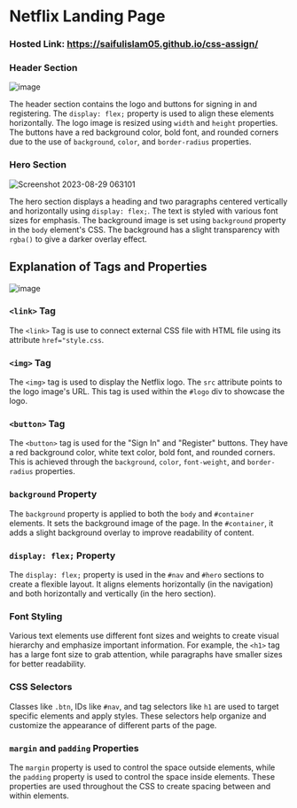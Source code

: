 # Netflix Landing Page

### Hosted Link: https://saifulislam05.github.io/css-assign/
### Header Section
![image](https://github.com/saifulislam05/css-assign/assets/73392705/13dd32ce-754f-4162-a15c-3523e79f3fd7)

The header section contains the logo and buttons for signing in and registering. The `display: flex;` property is used to align these elements horizontally. The logo image is resized using `width` and `height` properties. The buttons have a red background color, bold font, and rounded corners due to the use of `background`, `color`, and `border-radius` properties.

### Hero Section
![Screenshot 2023-08-29 063101](https://github.com/saifulislam05/css-assign/assets/73392705/9af68062-19af-4186-a0e3-4c584e6100bf)

The hero section displays a heading and two paragraphs centered vertically and horizontally using `display: flex;`. The text is styled with various font sizes for emphasis. The background image is set using `background` property in the `body` element's CSS. The background has a slight transparency with `rgba()` to give a darker overlay effect.

## Explanation of Tags and Properties
![image](https://github.com/saifulislam05/css-assign/assets/73392705/4e75bcb0-bf4f-4af1-b44f-96e76dec67ea)

### `<link>` Tag
The `<link>` Tag is use to connect external CSS file with HTML file using its attribute `href="style.css`.
### `<img>` Tag
The `<img>` tag is used to display the Netflix logo. The `src` attribute points to the logo image's URL. This tag is used within the `#logo` div to showcase the logo.

### `<button>` Tag
The `<button>` tag is used for the "Sign In" and "Register" buttons. They have a red background color, white text color, bold font, and rounded corners. This is achieved through the `background`, `color`, `font-weight`, and `border-radius` properties.

### `background` Property
The `background` property is applied to both the `body` and `#container` elements. It sets the background image of the page. In the `#container`, it adds a slight background overlay to improve readability of content.

### `display: flex;` Property
The `display: flex;` property is used in the `#nav` and `#hero` sections to create a flexible layout. It aligns elements horizontally (in the navigation) and both horizontally and vertically (in the hero section).

### Font Styling
Various text elements use different font sizes and weights to create visual hierarchy and emphasize important information. For example, the `<h1>` tag has a large font size to grab attention, while paragraphs have smaller sizes for better readability.

### CSS Selectors
Classes like `.btn`, IDs like `#nav`, and tag selectors like `h1` are used to target specific elements and apply styles. These selectors help organize and customize the appearance of different parts of the page.

### `margin` and `padding` Properties
The `margin` property is used to control the space outside elements, while the `padding` property is used to control the space inside elements. These properties are used throughout the CSS to create spacing between and within elements.

